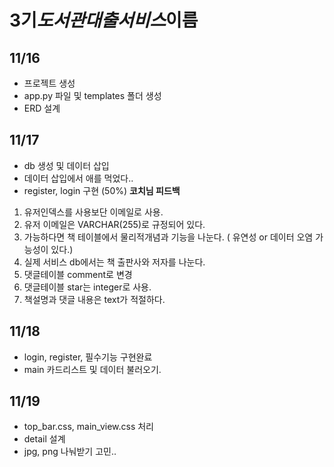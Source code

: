 # 3기*도서관대출서비스*이름

## 11/16

- 프로젝트 생성
- app.py 파일 및 templates 폴더 생성
- ERD 설계

## 11/17

- db 생성 및 데이터 삽입
- 데이터 삽입에서 애를 먹었다..
- register, login 구현 (50%)
__코치님 피드백__
1. 유저인덱스를 사용보단 이메일로 사용.
2. 유저 이메일은 VARCHAR(255)로 규정되어 있다.
3. 가능하다면 책 테이블에서 물리적개념과 기능을 나눈다. ( 유연성 or 데이터 오염 가능성이 있다.)
4. 실제 서비스 db에서는 책 출판사와 저자를 나눈다.
5. 댓글테이블 comment로 변경
6. 댓글테이블 star는 integer로 사용.
7. 책설명과 댓글 내용은 text가 적절하다.

## 11/18

- login, register, 필수기능 구현완료
- main 카드리스트 및 데이터 불러오기.

## 11/19
- top_bar.css, main_view.css 처리
- detail 설계
- jpg, png 나눠받기 고민..


